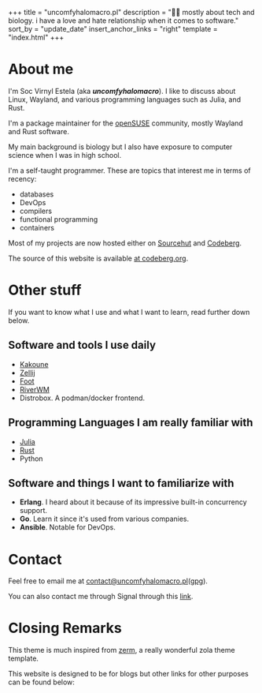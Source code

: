 +++
title = "uncomfyhalomacro.pl"
description = "🧑‍🔬 mostly about tech and biology. i have a love and hate relationship when it comes to software."
sort_by = "update_date"
insert_anchor_links = "right"
template = "index.html"
+++

# About me

I'm Soc Virnyl Estela (aka ***uncomfyhalomacro***). I like to discuss about
Linux, Wayland, and various programming languages such as Julia, and Rust.

I'm a package maintainer for the [openSUSE](https://get.opensuse.org)
community, mostly Wayland and Rust software.

My main background is biology but I also have exposure to computer science
when I was in high school.

I'm a self-taught programmer. These are topics that interest me in terms
of recency:

- databases
- DevOps
- compilers
- functional programming
- containers

Most of my projects are now hosted either
on [Sourcehut](https://sr.ht/~uncomfy) and
[Codeberg](https://codeberg.org/uncomfyhalomacro).

The source of this website is available [at
codeberg.org](https://codeberg.org/uncomfyhalomacro/pages).

# Other stuff

If you want to know what I use and what I want to learn, read further down below.

## Software and tools I use daily

- [Kakoune](https://github.com/mawww/kakoune)
- [Zellij](https://zellij.dev)
- [Foot](https://codeberg.org/dnkl/foot)
- [RiverWM](https://github.com/riverwm/river)
- Distrobox. A podman/docker frontend.
 
## Programming Languages I am really familiar with

- [Julia](https://julialang.org)
- [Rust](https://rust-lang.org)
- Python

## Software and things I want to familiarize with

- **Erlang**. I heard about it because of its impressive built-in concurrency support.
- **Go**. Learn it since it's used from various companies.
- **Ansible**. Notable for DevOps.

# Contact

Feel free to email me at [contact@uncomfyhalomacro.pl](mailto:contact@uncomfyhalomacro.pl)([gpg](/public.txt)).

You can also contact me through Signal through this [link](https://signal.me/#eu/2HXmicUGauVas7bp_wTU2Qwg08Ldza_K4uOt3emtYnAs3Av6kCpA-6WD9CytRr7N).

# Closing Remarks

This theme is much inspired from [zerm](https://github.com/ejmg/zerm), a really wonderful zola theme
template.

This website is designed to be for blogs but other links for other purposes can be found below:

